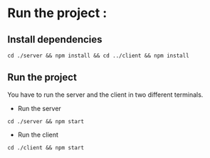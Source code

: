 # Run the project :

## Install dependencies

```
cd ./server && npm install && cd ../client && npm install
```

## Run the project

You have to run the server and the client in two different terminals.

- Run the server

```
cd ./server && npm start
```

- Run the client

```
cd ./client && npm start
```
